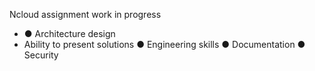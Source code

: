 Ncloud assignment work in progress 

- ● Architecture design
- Ability to present solutions
● Engineering skills
● Documentation
● Security



